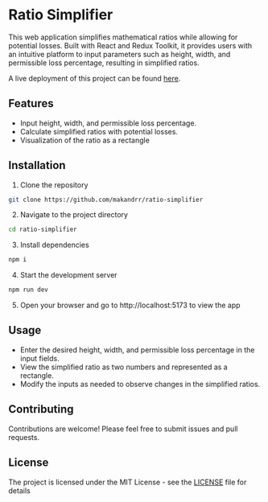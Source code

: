 # Ratio Simplifier

This web application simplifies mathematical ratios while allowing for potential losses. Built with React and Redux Toolkit, it provides users with an intuitive platform to input parameters such as height, width, and permissible loss percentage, resulting in simplified ratios.

A live deployment of this project can be found [here](https://makandrr.github.io/ratio-simplifier).

## Features

- Input height, width, and permissible loss percentage.
- Calculate simplified ratios with potential losses.
- Visualization of the ratio as a rectangle

## Installation

1. Clone the repository

```bash
git clone https://github.com/makandrr/ratio-simplifier
```

2. Navigate to the project directory

```bash
cd ratio-simplifier
```

3. Install dependencies

```bash
npm i
```

4. Start the development server

```bash
npm run dev
```

5. Open your browser and go to http://localhost:5173 to view the app

## Usage

- Enter the desired height, width, and permissible loss percentage in the input fields.
- View the simplified ratio as two numbers and represented as a rectangle.
- Modify the inputs as needed to observe changes in the simplified ratios.

## Contributing

Contributions are welcome! Please feel free to submit issues and pull requests.

## License

The project is licensed under the MIT License - see the [LICENSE](LICENSE.md) file for details
